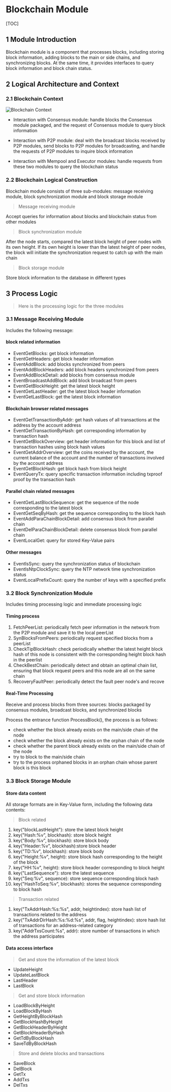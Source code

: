 # Blockchain Module

[TOC]

## 1 Module Introduction

Blockchain module is a component that processes blocks, including storing block information, adding blocks to the main or side chains, and synchronizing blocks. At the same time, it provides interfaces to query block information and block chain status.

## 2 Logical Architecture and Context

### 2.1 Blockchain Context

![Blockchain Context](https://public.zhaobi.tech/web/storage/upload/20190717/10d07c1870f0b3acf65c75354b9e2b45.png)

- Interaction with Consensus module: handle blocks the Consensus module packaged, and the request of Consensus module to query block information

- Interaction with P2P module: deal with the broadcast blocks received by P2P modules, send blocks to P2P modules for broadcasting, and handle the requests of P2P modules to inquire block information

- Interaction with Mempool and Executor modules: handle requests from these two modules to query the blockchain status

### 2.2 Blockchain Logical Construction

Blockchain module consists of three sub-modules: message receiving module, block synchronization module and block storage module

> Message receiving module

Accept queries for information about blocks and blockchain status from other modules

> Block synchronization module

After the node starts, compared the latest block height of peer nodes with its own height. If its own height is lower than the latest height of peer nodes, the block will initiate the synchronization request to catch up with the main chain

> Block storage module

Store block information to the database in different types

## 3 Process Logic

> Here is the processing logic for the three modules

### 3.1 Message Receiving Module

Includes the following message:

#### block related information

- EventGetBlocks:  get block information
- EventGetHeaders:  get block header information
- EventAddBlock: add blocks synchronized from peers
- EventAddBlockHeaders:  add block headers synchronized from peers
- EventAddBlockDetail: add blocks from consensus module
- EventBroadcastAddBlock: add block broadcast from peers
- EventGetBlockHeight: get the latest block height
- EventGetLastHeader:  get the latest block header information
- EventGetLastBlock: get the latest block information

#### Blockchain browser related messages

- EventGetTransactionByAddr: get hash values of all transactions at the address by the account address
- EventGetTransactionByHash: get corresponding information by transaction hash
- EventGetBlockOverview: get header information for this block and list of transaction hashes using block hash values
- EventGetAddrOverview: get the coins received by the account, the current balance of the account and the number of transactions involved by the account address
- EventGetBlockHash: get block hash from block height
- EventQueryTx: query specific transaction information including txproof proof by the transaction hash 

#### Parallel chain related messages

- EventGetLastBlockSequence: get the sequence of the node corresponding to the latest block
- EventGetSeqByHash:  get the sequence corresponding to the block hash
- EventAddParaChainBlockDetail: add consensus block from parallel chain 
- EventDelParaChainBlockDetail: delete consensus block from parallel chain 
- EventLocalGet: query for stored Key-Value pairs

#### Other messages

- EventIsSync: query the synchronization status of blockchain
- EventIsNtpClockSync: query the NTP network time synchronization status
- EventLocalPrefixCount: query the number of keys with a specified prefix

### 3.2 Block Synchronization Module

Includes timing processing logic and immediate processing logic

#### Timing process

1. FetchPeerList:  periodically fetch peer information in the network from the P2P module and save it to the local peerList
2. SynBlocksFromPeers: periodically request specified blocks from a peerList
3. CheckTipBlockHash: check periodically whether the latest height block hash of this node is consistent with the corresponding height block hash in the peerlist
4. CheckBestChain: periodically detect and obtain an optimal chain list, ensuring that block request peers and this node are all on the same chain
5. RecoveryFaultPeer: periodically detect the fault peer node's and recove

#### Real-Time Processing

Receive and process blocks from three sources: blocks packaged by consensus modules, broadcast blocks, and synchronized blocks

Process the entrance function ProcessBlock(), the process is as follows:

- check whether the block already exists on the main/side chain of the node
- check whether the block already exists on the orphan chain of the node
- check whether the parent block already exists on the main/side chain of the node
- try to block to the main/side chain
- try to the process orphaned blocks in an orphan chain whose parent block is this block

### 3.3 Block Storage Module

#### Store data content

All storage formats are in Key-Value form, including the following data contents:

> Block related

1. key("blockLastHeight"): store the latest block height
2. key("Hash:%v", blockhash): store block height
3. key("Body:%v", blockhash): store block body
4. key("Header:%v", blockhash):store block header
5. key("TD:%v", blockhash): store block body
6. key("Height:%v", height): store block hash corresponding to the height of the block
7. key("HH:%v", height): store block header corresponding to block height 
8. key("LastSequence"): store the latest sequence
9. key("Seq:%v", sequence): store sequence corresponding block hash
10. key("HashToSeq:%v", blockhash): stores the sequence corresponding to block hash

> Transaction related

1. key("TxAddrHash:%s:%s", addr, heightindex): store hash list of transactions related to the address
2. key("TxAddrDirHash:%s:%d:%s", addr, flag, heightindex): store hash list of transactions for an address-related category
3. key("AddrTxsCount:%s", addr): store number of transactions in which the address participates

#### Data access interface

> Get and store the  information of the latest block

- UpdateHeight
- UpdateLastBlock
- LastHeader
- LastBlock

> Get and store block information

- LoadBlockByHeight
- LoadBlockByHash
- GetHeightByBlockHash
- GetBlockHashByHeight
- GetBlockHeaderByHeight
- GetBlockHeaderByHash
- GetTdByBlockHash
- SaveTdByBlockHash

> Store and delete blocks and transactions

- SaveBlock
- DelBlock
- GetTx
- AddTxs
- DelTxs